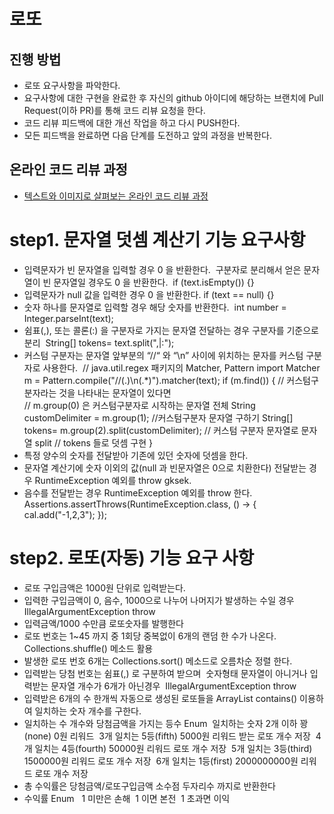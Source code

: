 # 로또
## 진행 방법
* 로또 요구사항을 파악한다.
* 요구사항에 대한 구현을 완료한 후 자신의 github 아이디에 해당하는 브랜치에 Pull Request(이하 PR)를 통해 코드 리뷰 요청을 한다.
* 코드 리뷰 피드백에 대한 개선 작업을 하고 다시 PUSH한다.
* 모든 피드백을 완료하면 다음 단계를 도전하고 앞의 과정을 반복한다.

## 온라인 코드 리뷰 과정
* [텍스트와 이미지로 살펴보는 온라인 코드 리뷰 과정](https://github.com/next-step/nextstep-docs/tree/master/codereview)

# step1. 문자열 덧셈 계산기 기능 요구사항
* 입력문자가 빈 문자열을 입력할 경우 0 을 반환한다.
   구분자로 분리해서 얻은 문자열이 빈 문자열일 경우도 0 을 반환한다.
   if (text.isEmpty()) {}
* 입력문자가 null 값을 입력한 경우 0 을 반환한다.
  if (text == null) {}
* 숫자 하나를 문자열로 입력할 경우 해당 숫자를 반환한다. 
  int number = Integer.parseInt(text);
* 쉼표(,), 또는 콜론(:) 을 구분자로 가지는 문자열 전달하는 경우 구분자를 기준으로 분리 
  String[] tokens= text.split(",|:");
* 커스텀 구분자는 문자열 앞부분의 “//“ 와 “\n” 사이에 위치하는 문자를 커스텀 구분자로 사용한다. 
      // java.util.regex 패키지의 Matcher, Pattern import
      Matcher m = Pattern.compile("//(.)\n(.*)").matcher(text);
      if (m.find()) { // 커스텀구분자라는 것을 나타내는 문자열이 있다면 	  
           // m.group(0) 은 커스텀구분자로 시작하는 문자열 전체
           String customDelimiter = m.group(1); //커스텀구분자 문자열 구하기
           String[] tokens= m.group(2).split(customDelimiter); // 커스텀 구분자 문자열로 문자열 split
           // tokens 들로 덧셈 구현
      }
* 특정 양수의 숫자를 전달받아 기존에 있던 숫자에 덧셈을 한다.
* 문자열 계산기에 숫자 이외의 값(null 과 빈문자열은 0으로 치환한다) 
  전달받는 경우 RuntimeException 예외를 throw gksek.
* 음수를 전달받는 경우 RuntimeException 예외를 throw 한다. 
  Assertions.assertThrows(RuntimeException.class, () -> {
              cal.add("-1,2,3");
          });
          
# step2. 로또(자동) 기능 요구 사항
* 로또 구입금액은 1000원 단위로 입력받는다.
* 입력한 구입금액이 0, 음수, 1000으로 나누어 나머지가 발생하는 수일 경우 
   IllegalArgumentException throw
* 입력금액/1000 수만큼 로또숫자를 발행한다
* 로또 번호는 1~45 까지 중 1회당 중복없이 6개의 랜덤 한 수가 나온다.
   Collections.shuffle() 메소드 활용
* 발생한 로또 번호 6개는 Collections.sort() 메소드로  오름차순 정렬 한다.
* 입력받는 당첨 번호는 쉼표(,) 로 구분하여 받으며  
  숫자형태 문자열이 아니거나 입력받는 문자열 개수가 6개가 아닌경우 
  IllegalArgumentException throw
* 입력받은 6개의 수 한개씩 자동으로 생성된 로또들을 
  ArrayList contains() 이용하여 일치하는 숫자 개수를 구한다.
* 일치하는 수 개수와 당첨금액을 가지는 등수 Enum 
  일치하는 숫자 2개 이하 꽝(none) 0원 리워드
   3개 일치는 5등(fifth) 5000원 리워드 받는 로또 개수 저장 
  4개 일치는 4등(fourth) 50000원 리워드  로또 개수 저장
   5개 일치는 3등(third) 1500000원 리워드  로또 개수 저장 
  6개 일치는 1등(first)  2000000000원 리워드  로또 개수 저장
* 총 수익률은 당첨금액/로또구입금액 소수점 두자리수 까지로 반환한다
* 수익률 Enum  
  1 미만은 손해 
   1 이면 본전 
  1 초과면 이익  








